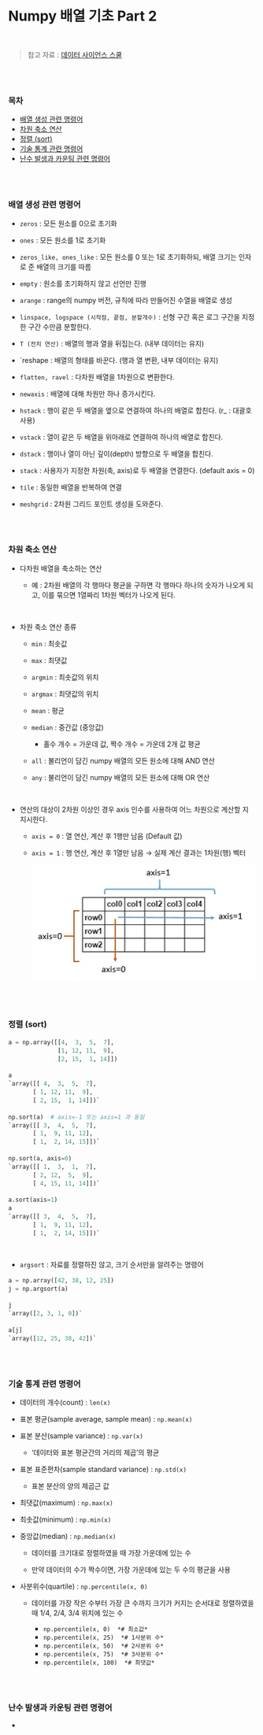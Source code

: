 # Numpy 배열 기초 Part 2

<br/>

> 참고 자료 : <a href="https://datascienceschool.net/intro.html">데이터 사이언스 스쿨</a>

<br/><br/>

### 목차

- <a href="https://github.com/SangYoonLee1231/TIL/blob/main/Data_Science/numpy_2.md#%EB%B0%B0%EC%97%B4-%EC%83%9D%EC%84%B1-%EA%B4%80%EB%A0%A8-%EB%AA%85%EB%A0%B9%EC%96%B4">배열 생성 관련 명령어</a>
- <a href="https://github.com/SangYoonLee1231/TIL/blob/main/Data_Science/numpy_2.md#%EC%B0%A8%EC%9B%90-%EC%B6%95%EC%86%8C-%EC%97%B0%EC%82%B0">차원 축소 연산</a>
- <a href="https://github.com/SangYoonLee1231/TIL/blob/main/Data_Science/numpy_2.md#%EC%A0%95%EB%A0%AC-sort">정렬 (sort)</a>
- <a href="https://github.com/SangYoonLee1231/TIL/blob/main/Data_Science/numpy_2.md#%EA%B8%B0%EC%88%A0-%ED%86%B5%EA%B3%84-%EA%B4%80%EB%A0%A8-%EB%AA%85%EB%A0%B9%EC%96%B4">기술 통계 관련 명령어</a>
- <a href="https://github.com/SangYoonLee1231/TIL/blob/main/Data_Science/numpy_2.md#%EB%82%9C%EC%88%98-%EB%B0%9C%EC%83%9D%EA%B3%BC-%EC%B9%B4%EC%9A%B4%ED%8C%85-%EA%B4%80%EB%A0%A8-%EB%AA%85%EB%A0%B9%EC%96%B4">난수 발생과 카운팅 관련 명령어</a>
<!-- - <a href=""></a> -->

<br/><br/>

### 배열 생성 관련 명령어

- `zeros` : 모든 원소를 0으로 초기화

- `ones` : 모든 원소를 1로 초기화

- `zeros_like, ones_like` : 모든 원소를 0 또는 1로 초기화하되, 배열 크기는 인자로 준 배열의 크기를 따름
- `empty` : 원소를 초기화하지 않고 선언만 진행
- `arange` : range의 numpy 버전, 규칙에 따라 만들어진 수열을 배열로 생성
- `linspace, logspace (시작점, 끝점, 분할개수)` : 선형 구간 혹은 로그 구간을 지정한 구간 수만큼 분할한다.

- `T (전치 연산)` : 배열의 행과 열을 뒤집는다. (내부 데이터는 유지)
- `reshape : 배열의 형태를 바꾼다. (행과 열 변환, 내부 데이터는 유지)
- `flatten, ravel` : 다차원 배열을 1차원으로 변환한다.
- `newaxis` : 배열에 대해 차원만 하나 증가시킨다.
- `hstack` : 행이 같은 두 배열을 옆으로 연결하여 하나의 배열로 합친다. (r\_ : 대괄호 사용)
- `vstack` : 열이 같은 두 배열을 위아래로 연결하여 하나의 배열로 합친다.
- `dstack` : 행이나 열이 아닌 깊이(depth) 방향으로 두 배열을 합친다.
- `stack` : 사용자가 지정한 차원(축, axis)로 두 배열을 연결한다. (default axis = 0)
- `tile` : 동일한 배열을 반복하여 연결
- `meshgrid` : 2차원 그리드 포인트 생성을 도와준다.

<br/><br/>

### 차원 축소 연산

- 다차원 배열을 축소하는 연산

  - 예 : 2차원 배열의 각 행마다 평균을 구하면 각 행마다 하나의 숫자가 나오게 되고, 이를 묶으면 1열짜리 1차원 벡터가 나오게 된다.

<br/>

- 차원 축소 연산 종류

  - `min` : 최솟값

  - `max` : 최댓값

  - `argmin` : 최솟값의 위치
  - `argmax` : 최댓값의 위치
  - `mean` : 평균
  - `median` : 중간값 (중앙값)

    - 홀수 개수 = 가운데 값, 짝수 개수 = 가운데 2개 값 평균

  - `all` : 불리언이 담긴 numpy 배열의 모든 원소에 대해 AND 연산

  - `any` : 불리언이 담긴 numpy 배열의 모든 원소에 대해 OR 연산

<br/>

- 연산의 대상이 2차원 이상인 경우 axis 인수를 사용하여 어느 차원으로 계산할 지 지시한다.

  - `axis = 0` : 열 연산, 계산 후 1행만 남음 (Default 값)

  - `axis = 1` : 행 연산, 계산 후 1열만 남음 → 실제 계산 결과는 1차원(행) 벡터

    <img src="img/python_axis.png"/>

<br/><br/>

### 정렬 (sort)

```python
a = np.array([[4,  3,  5,  7],
              [1, 12, 11,  9],
              [2, 15,  1, 14]])

a
`array([[ 4,  3,  5,  7],
       [ 1, 12, 11,  9],
       [ 2, 15,  1, 14]])`

np.sort(a)  # axis=-1 또는 axis=1 과 동일
`array([[ 3,  4,  5,  7],
       [ 1,  9, 11, 12],
       [ 1,  2, 14, 15]])`

np.sort(a, axis=0)
`array([[ 1,  3,  1,  7],
       [ 2, 12,  5,  9],
       [ 4, 15, 11, 14]])`

a.sort(axis=1)
a
`array([[ 3,  4,  5,  7],
       [ 1,  9, 11, 12],
       [ 1,  2, 14, 15]])`
```

<br/>

- `argsort` : 자료를 정렬하진 않고, 크기 순서만을 알려주는 명령어

```python
a = np.array([42, 38, 12, 25])
j = np.argsort(a)

j
`array([2, 3, 1, 0])`

a[j]
`array([12, 25, 38, 42])`
```

<br/><br/>

### 기술 통계 관련 명령어

- 데이터의 개수(count) : `len(x)`

- 표본 평균(sample average, sample mean) : `np.mean(x)`

- 표본 분산(sample variance) : `np.var(x)`

  - ‘데이터와 표본 평균간의 거리의 제곱’의 평균

- 표본 표준편차(sample standard variance) : `np.std(x)`

  - 표본 분산의 양의 제곱근 값

- 최댓값(maximum) : `np.max(x)`

- 최솟값(minimum) : `np.min(x)`

- 중앙값(median) : `np.median(x)`

  - 데이터를 크기대로 정렬하였을 때 가장 가운데에 있는 수

  - 만약 데이터의 수가 짝수이면, 가장 가운데에 있는 두 수의 평균을 사용

- 사분위수(quartile) : `np.percentile(x, 0)`

  - 데이터를 가장 작은 수부터 가장 큰 수까지 크기가 커지는 순서대로 정렬하였을 때 1/4, 2/4, 3/4 위치에 있는 수

    - `np.percentile(x, 0)  *# 최소값*`
    - `np.percentile(x, 25)  *# 1사분위 수*`
    - `np.percentile(x, 50)  *# 2사분위 수*`
    - `np.percentile(x, 75)  *# 3사분위 수*`
    - `np.percentile(x, 100)  *# 최댓값*`

<br/><br/>

### 난수 발생과 카운팅 관련 명령어

-

<br/>
